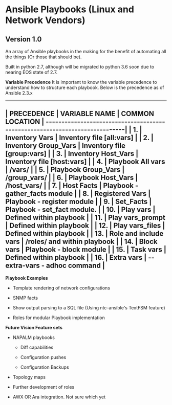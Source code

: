 # Ansible Playbooks (Linux and Network Vendors)
## Version 1.0

An array of Ansible playbooks in the making for the benefit of automating all the things (Or those that should be).

Built in python 2.7, although will be migrated to python 3.6 soon due to nearing EOS state of 2.7.


**Variable Precedence**
It is important to know the variable precedence to understand how to structure each playbook. Below is the precedence as of Ansible 2.3.x

-----------------------------------------------------------------------------
| PRECEDENCE |      VARIABLE NAME      |           COMMON LOCATION          |
----------------------------------------------------------------------------|
| 1.         | Inventory Vars          | Inventory file [all:vars]          |
| 2.         | Inventory Group_Vars    | Inventory file [group:vars]        |
| 3.         | Inventory Host_Vars     | Inventory file [host:vars]         |
| 4.         | Playbook All vars       | /vars/                             |
| 5.         | Playbook Group_Vars     | /group_vars/                       |
| 6.         | Playbook Host_Vars      | /host_vars/                        |
| 7.         | Host Facts              | Playbook -  gather_facts module    |
| 8.         | Registered Vars         | Playbook - register module         |
| 9.         | Set_Facts               | Playbook - set_fact module.        |
| 10.        | Play vars               | Defined within playbook            |
| 11.        | Play vars_prompt        | Defined within playbook            |
| 12.        | Play vars_files         | Defined within playbook            |
| 13.        | Role and include vars   | /roles/ and within playbook        |
| 14.        | Block vars              | Playbook - block module            |
| 15.        | Task vars               | Defined within playbook            |
| 16.        | Extra vars              | --extra-vars - adhoc command       |
-----------------------------------------------------------------------------

**Playbook Examples**

- Template rendering of network configurations

- SNMP facts

- Show output parsing to a SQL file (Using ntc-ansible's TextFSM feature)

- Roles for modular Playbook implementation

**Future Vision Feature sets**

- NAPALM playbooks
 
  + Diff capabilities

  + Configuration pushes

  + Configuration Backups

- Topology maps

- Further development of roles

- AWX OR Ara integration. Not sure which yet